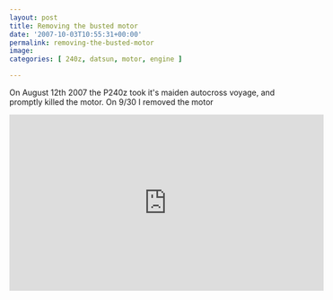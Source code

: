 ```yaml
---
layout: post
title: Removing the busted motor
date: '2007-10-03T10:55:31+00:00'
permalink: removing-the-busted-motor
image: 
categories: [ 240z, datsun, motor, engine ]

---
```


On August 12th 2007 the P240z took it's maiden autocross voyage, and promptly killed the motor. On 9/30 I removed the motor

<iframe width="560" height="315" src="https://www.youtube.com/embed/6i3pUHJwBuQ?si=Pch8LzGdoDW4DS8a" title="YouTube video player" frameborder="0" allow="accelerometer; autoplay; clipboard-write; encrypted-media; gyroscope; picture-in-picture; web-share" referrerpolicy="strict-origin-when-cross-origin" allowfullscreen></iframe>

